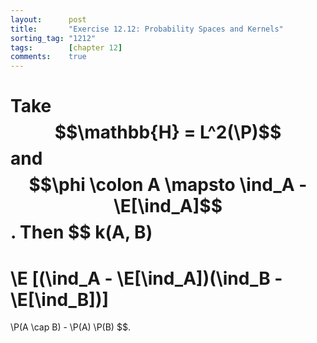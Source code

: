 ```yaml
---
layout:      post
title:       "Exercise 12.12: Probability Spaces and Kernels"
sorting_tag: "1212"
tags:        [chapter 12]
comments:    true
---
```


Take $$\mathbb{H} = L^2(\P)$$ and $$\phi \colon A \mapsto \ind_A - \E[\ind_A]$$.
Then
$$
  k(A, B)
  =
  \E [(\ind_A - \E[\ind_A])(\ind_B - \E[\ind_B])]
  =
  \P(A \cap B) - \P(A) \P(B)
$$.
